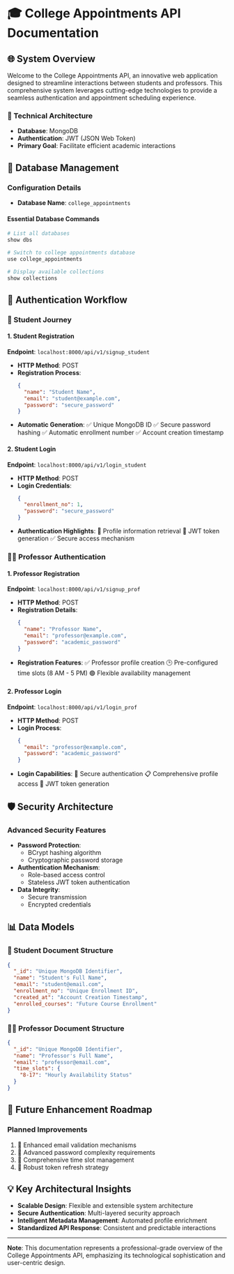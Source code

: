 # 🎓 College Appointments API Documentation

## 🌐 System Overview

Welcome to the College Appointments API, an innovative web application designed to streamline interactions between students and professors. This comprehensive system leverages cutting-edge technologies to provide a seamless authentication and appointment scheduling experience.

### 🔧 Technical Architecture
- **Database**: MongoDB
- **Authentication**: JWT (JSON Web Token)
- **Primary Goal**: Facilitate efficient academic interactions

## 💾 Database Management

### Configuration Details
- **Database Name**: `college_appointments`

#### Essential Database Commands
```bash
# List all databases
show dbs

# Switch to college appointments database
use college_appointments

# Display available collections
show collections
```

## 🔐 Authentication Workflow

### 👥 Student Journey

#### 1. Student Registration
**Endpoint**: `localhost:8000/api/v1/signup_student`
- **HTTP Method**: POST
- **Registration Process**:
  ```json
  {
    "name": "Student Name",
    "email": "student@example.com",
    "password": "secure_password"
  }
  ```
- **Automatic Generation**:
  ✅ Unique MongoDB ID
  ✅ Secure password hashing
  ✅ Automatic enrollment number
  ✅ Account creation timestamp

#### 2. Student Login
**Endpoint**: `localhost:8000/api/v1/login_student`
- **HTTP Method**: POST
- **Login Credentials**:
  ```json
  {
    "enrollment_no": 1,
    "password": "secure_password"
  }
  ```
- **Authentication Highlights**:
  🔑 Profile information retrieval
  🎫 JWT token generation
  ✅ Secure access mechanism

### 👨‍🏫 Professor Authentication

#### 1. Professor Registration
**Endpoint**: `localhost:8000/api/v1/signup_prof`
- **HTTP Method**: POST
- **Registration Details**:
  ```json
  {
    "name": "Professor Name",
    "email": "professor@example.com",
    "password": "academic_password"
  }
  ```
- **Registration Features**:
  ✅ Professor profile creation
  🕒 Pre-configured time slots (8 AM - 5 PM)
  🟢 Flexible availability management

#### 2. Professor Login
**Endpoint**: `localhost:8000/api/v1/login_prof`
- **HTTP Method**: POST
- **Login Process**:
  ```json
  {
    "email": "professor@example.com",
    "password": "academic_password"
  }
  ```
- **Login Capabilities**:
  🔐 Secure authentication
  📋 Comprehensive profile access
  🎫 JWT token generation

## 🛡️ Security Architecture

### Advanced Security Features
- **Password Protection**:
  - BCrypt hashing algorithm
  - Cryptographic password storage
- **Authentication Mechanism**:
  - Role-based access control
  - Stateless JWT token authentication
- **Data Integrity**:
  - Secure transmission
  - Encrypted credentials

## 📊 Data Models

### 🧑 Student Document Structure
```json
{
  "_id": "Unique MongoDB Identifier",
  "name": "Student's Full Name",
  "email": "student@email.com",
  "enrollment_no": "Unique Enrollment ID",
  "created_at": "Account Creation Timestamp",
  "enrolled_courses": "Future Course Enrollment"
}
```

### 👩‍🏫 Professor Document Structure
```json
{
  "_id": "Unique MongoDB Identifier",
  "name": "Professor's Full Name",
  "email": "professor@email.com",
  "time_slots": {
    "8-17": "Hourly Availability Status"
  }
}
```

## 🚀 Future Enhancement Roadmap

### Planned Improvements
1. 📧 Enhanced email validation mechanisms
2. 🔐 Advanced password complexity requirements
3. 📅 Comprehensive time slot management
4. 🔄 Robust token refresh strategy

## 💡 Key Architectural Insights
- **Scalable Design**: Flexible and extensible system architecture
- **Secure Authentication**: Multi-layered security approach
- **Intelligent Metadata Management**: Automated profile enrichment
- **Standardized API Response**: Consistent and predictable interactions

---

**Note**: This documentation represents a professional-grade overview of the College Appointments API, emphasizing its technological sophistication and user-centric design.
